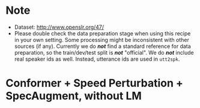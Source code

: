 # Note
- Dataset: http://www.openslr.org/47/
- Please double check the data preparation stage when using this recipe in your own setting. Some processing might be inconsistent with other sources (if any). Currently we do ***not*** find a standard reference for data preparation, so the train/dev/test split is ***not*** "official". We do ***not*** include real speaker ids as well. Instead, utterance ids are used in `utt2spk`.


# Conformer + Speed Perturbation + SpecAugment, without LM

